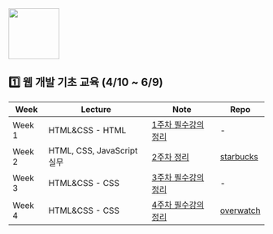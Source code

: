 <img width="100" src="https://user-images.githubusercontent.com/78250089/233791570-d79ed3ee-2913-48e2-8fd5-6a377955a254.png"/>


## 1️⃣ 웹 개발 기초 교육 (4/10 ~ 6/9)

| Week    | Lecture                   | Note                                                                                           | Repo                                              |
|---------|---------------------------|------------------------------------------------------------------------------------------------|---------------------------------------------------|
| Week 1  | HTML&CSS - HTML           | [1주차 필수강의 정리](https://sparkling-radium-6f4.notion.site/1-d67512ea337c415da98d95e5a37434d2)  | -                                                 |
| Week 2  | HTML, CSS, JavaScript 실무 | [2주차 정리](https://sparkling-radium-6f4.notion.site/2-73b2ddea0c37448cba80cbd1c8a217c8)         | [starbucks](https://github.com/publdaze/starbucks)|
| Week 3  | HTML&CSS - CSS            | [3주차 필수강의 정리](https://sparkling-radium-6f4.notion.site/3-1def0031a4664b528f56ea9364132a0d)  | -                                                 |
| Week 4  | HTML&CSS - CSS            | [4주차 필수강의 정리](https://sparkling-radium-6f4.notion.site/4-60a3795b2ba8421c97743d426928ec0f)  | [overwatch](https://github.com/publdaze/overwatch-hero-selector-vanilla)|
